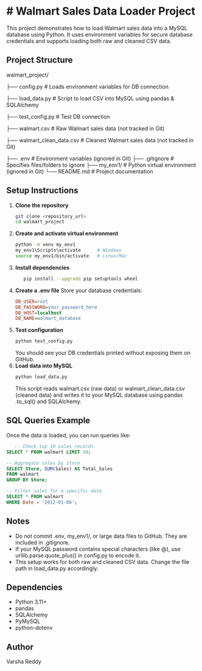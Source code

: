 # # Walmart Sales Data Loader Project

This project demonstrates how to load Walmart sales data into a MySQL database using Python. It uses environment variables for secure database credentials and supports loading both raw and cleaned CSV data.



## Project Structure


walmart_project/

├── config.py   # Loads environment variables for DB connection

├── load_data.py   # Script to load CSV into MySQL using pandas & SQLAlchemy

├── test_config.py   # Test DB connection

├── walmart.csv   # Raw Walmart sales data (not tracked in Git)

├── walmart_clean_data.csv   # Cleaned Walmart sales data (not tracked in Git)

├── .env   # Environment variables (ignored in Git)
├── .gitignore   # Specifies files/folders to ignore
├── my_env1/   # Python virtual environment (ignored in Git)
└── README.md   # Project documentation


## Setup Instructions

1. **Clone the repository**
   ```bash
   git clone <repository_url>
   cd walmart_project
   ```
2. **Create and activate virtual environment**
   ```bash
   python -m venv my_env1
   my_env1\Scripts\activate      # Windows
   source my_env1/bin/activate   # Linux/Mac
   ```
3. **Install dependencies**
   ```bash
      pip install --upgrade pip setuptools wheel
   ```
4. **Create a .env file**
   Store your database credentials:
   ```ini
   DB_USER=root
   DB_PASSWORD=your_password_here
   DB_HOST=localhost
   DB_NAME=walmart_database
   ```
6. **Test configuration**
   ```bash
   python test_config.py
   ```
   You should see your DB credentials printed without exposing them on GitHub.
7. **Load data into MySQL**
   ```bash
   python load_data.py
   ```
   This script reads walmart.csv (raw data) or walmart_clean_data.csv (cleaned data) and writes it to your MySQL database using pandas .to_sql() and SQLAlchemy.

## SQL Queries Example

   Once the data is loaded, you can run queries like:
```sql
   -- Check top 10 sales records
SELECT * FROM walmart LIMIT 10;

-- Aggregate sales by store
SELECT Store, SUM(Sales) AS Total_Sales
FROM walmart
GROUP BY Store;

-- Filter sales for a specific date
SELECT * FROM walmart
WHERE Date = '2012-01-06';
```

## Notes
   - Do not commit .env, my_env1/, or large data files to GitHub. They are included in .gitignore.
   - If your MySQL password contains special characters (like @), use urllib.parse.quote_plus() in config.py to encode it.
   - This setup works for both raw and cleaned CSV data. Change the file path in load_data.py accordingly.

## Dependencies
   - Python 3.11+
   - pandas
   - SQLAlchemy
   - PyMySQL
   - python-dotenv

## Author
   Varsha Reddy
